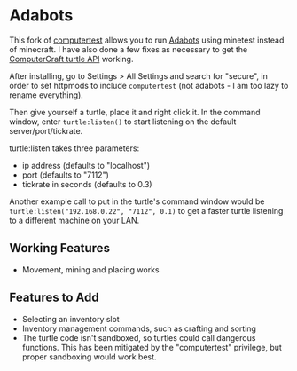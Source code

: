 # Adabots

This fork of [computertest](https://github.com/zaners123/Computertest) allows you to run [Adabots](https://github.com/TamaMcGlinn/AdaBots) using minetest instead of minecraft.
I have also done a few fixes as necessary to get the [ComputerCraft turtle API](https://tweaked.cc/module/turtle.html) working.

After installing, go to Settings > All Settings and search for "secure", in order to set httpmods to include `computertest` (not adabots - I am too lazy to rename everything).

Then give yourself a turtle, place it and right click it. In the command window, enter `turtle:listen()` to start listening on the default server/port/tickrate.

turtle:listen takes three parameters:
- ip address (defaults to "localhost")
- port (defaults to "7112")
- tickrate in seconds (defaults to 0.3)

Another example call to put in the turtle's command window would be `turtle:listen("192.168.0.22", "7112", 0.1)`
to get a faster turtle listening to a different machine on your LAN.

## Working Features

- Movement, mining and placing works

## Features to Add

- Selecting an inventory slot
- Inventory management commands, such as crafting and sorting
- The turtle code isn't sandboxed, so turtles could call dangerous functions. This has been mitigated by the "computertest" privilege, but proper sandboxing would work best.
